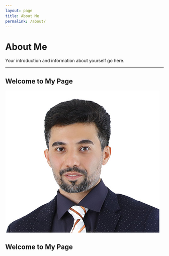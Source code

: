 ```yaml
---
layout: page
title: About Me
permalink: /about/
---
```


# About Me

Your introduction and information about yourself go here.


<!-- index.md -->

---
 Welcome to My Page
---

![Your Profile Picture](/assets/M.R.jpg)

## Welcome to My Page

<!-- Add any introductory content here -->
